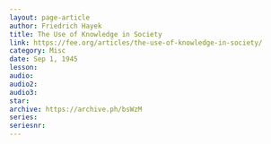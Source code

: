 ```yaml
---
layout: page-article
author: Friedrich Hayek
title: The Use of Knowledge in Society
link: https://fee.org/articles/the-use-of-knowledge-in-society/
category: Misc
date: Sep 1, 1945
lesson: 
audio: 
audio2: 
audio3: 
star: 
archive: https://archive.ph/bsWzM
series: 
seriesnr: 
---
```

